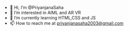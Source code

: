 - 👋 Hi, I’m @PriyanjanaSaha
- 👀 I’m interested in AIML and AR VR
- 🌱 I’m currently learning HTML,CSS and JS
- 📫 How to reach me at priyanjanasaha2003@gmail.com

<!---
PriyanjanaSaha/PriyanjanaSaha is a ✨ special ✨ repository because its `README.md` (this file) appears on your GitHub profile.
You can click the Preview link to take a look at your changes.
--->
